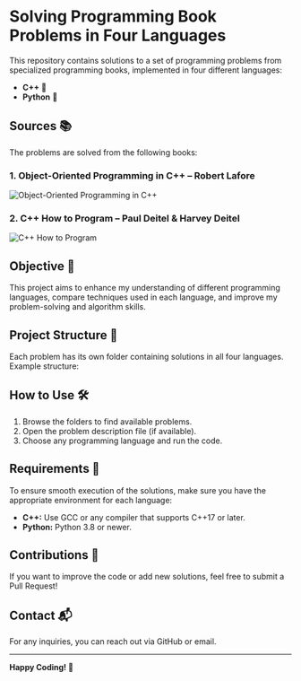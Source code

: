 # Solving Programming Book Problems in Four Languages  
This repository contains solutions to a set of programming problems from specialized programming books, implemented in four different languages:  

- **C++** 🔷  
- **Python** 🐍  

## Sources 📚  
The problems are solved from the following books:  

### 1. Object-Oriented Programming in C++ – Robert Lafore  
![Object-Oriented Programming in C++](https://github.com/user-attachments/assets/b31a6ed9-cb80-40bf-b927-a3f523a6e247)

### 2. C++ How to Program – Paul Deitel & Harvey Deitel  
![C++ How to Program](https://github.com/user-attachments/assets/8a554fa4-05f5-41f9-b456-3ac96f692b04)


## Objective 🎯  
This project aims to enhance my understanding of different programming languages, compare techniques used in each language, and improve my problem-solving and algorithm skills.  

## Project Structure 📂  
Each problem has its own folder containing solutions in all four languages. Example structure:  


## How to Use 🛠  
1. Browse the folders to find available problems.  
2. Open the problem description file (if available).  
3. Choose any programming language and run the code.  

## Requirements 📌  
To ensure smooth execution of the solutions, make sure you have the appropriate environment for each language:   
- **C++:** Use GCC or any compiler that supports C++17 or later.  
- **Python:** Python 3.8 or newer.  

## Contributions 🤝  
If you want to improve the code or add new solutions, feel free to submit a Pull Request!  

## Contact 📬  
For any inquiries, you can reach out via GitHub or email.  

---

**Happy Coding! 🚀**  

